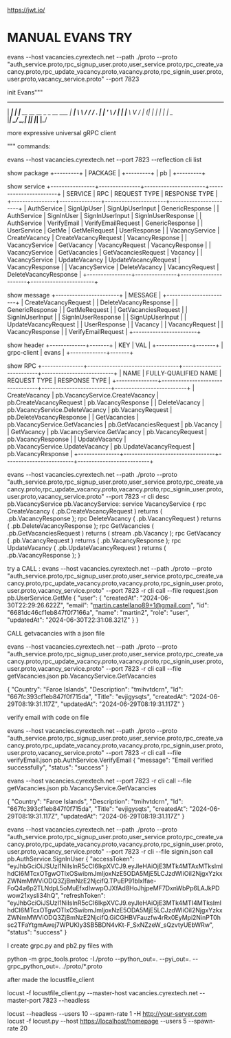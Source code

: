 <https://jwt.io/>
# MANUAL EVANS TRY

evans --host vacancies.cyrextech.net --path ./proto --proto "auth_service.proto,rpc_signup_user.proto,user_service.proto,rpc_create_vacancy.proto,rpc_update_vacancy.proto,vacancy.proto,rpc_signin_user.proto,user.proto,vacancy_service.proto" --port 7823

init Evans"""
  ______
 |  ____|
 | |__    __   __   __ _   _ __    ___
 |  __|   \ \ / /  / _. | | '_ \  / __|
 | |____   \ V /  | (_| | | | | | \__ \
 |______|   \_/    \__,_| |_| |_| |___/

 more expressive universal gRPC client

"""
commands:

evans --host vacancies.cyrextech.net --port 7823  --reflection cli list


show package
+---------+
| PACKAGE |
+---------+
| pb      |
+---------+

show service
+----------------+---------------+----------------------+-----------------------+
|    SERVICE     |      RPC      |     REQUEST TYPE     |     RESPONSE TYPE     |
+----------------+---------------+----------------------+-----------------------+
| AuthService    | SignUpUser    | SignUpUserInput      | GenericResponse       |
| AuthService    | SignInUser    | SignInUserInput      | SignInUserResponse    |
| AuthService    | VerifyEmail   | VerifyEmailRequest   | GenericResponse       |
| UserService    | GetMe         | GetMeRequest         | UserResponse          |
| VacancyService | CreateVacancy | CreateVacancyRequest | VacancyResponse       |
| VacancyService | GetVacancy    | VacancyRequest       | VacancyResponse       |
| VacancyService | GetVacancies  | GetVacanciesRequest  | Vacancy               |
| VacancyService | UpdateVacancy | UpdateVacancyRequest | VacancyResponse       |
| VacancyService | DeleteVacancy | VacancyRequest       | DeleteVacancyResponse |
+----------------+---------------+----------------------+-----------------------+

show message
+-----------------------+
|        MESSAGE        |
+-----------------------+
| CreateVacancyRequest  |
| DeleteVacancyResponse |
| GenericResponse       |
| GetMeRequest          |
| GetVacanciesRequest   |
| SignInUserInput       |
| SignInUserResponse    |
| SignUpUserInput       |
| UpdateVacancyRequest  |
| UserResponse          |
| Vacancy               |
| VacancyRequest        |
| VacancyResponse       |
| VerifyEmailRequest    |
+-----------------------+

show header
+-------------+-------+
|     KEY     |  VAL  |
+-------------+-------+
| grpc-client | evans |
+-------------+-------+

show RPC
+---------------+---------------------------------+-------------------------+--------------------------+
|     NAME      |      FULLY-QUALIFIED NAME       |      REQUEST TYPE       |      RESPONSE TYPE       |
+---------------+---------------------------------+-------------------------+--------------------------+
| CreateVacancy | pb.VacancyService.CreateVacancy | pb.CreateVacancyRequest | pb.VacancyResponse       |
| DeleteVacancy | pb.VacancyService.DeleteVacancy | pb.VacancyRequest       | pb.DeleteVacancyResponse |
| GetVacancies  | pb.VacancyService.GetVacancies  | pb.GetVacanciesRequest  | pb.Vacancy               |
| GetVacancy    | pb.VacancyService.GetVacancy    | pb.VacancyRequest       | pb.VacancyResponse       |
| UpdateVacancy | pb.VacancyService.UpdateVacancy | pb.UpdateVacancyRequest | pb.VacancyResponse       |
+---------------+---------------------------------+-------------------------+--------------------------+

 evans --host vacancies.cyrextech.net --path ./proto --proto "auth_service.proto,rpc_signup_user.proto,user_service.proto,rpc_create_vacancy.proto,rpc_update_vacancy.proto,vacancy.proto,rpc_signin_user.proto,user.proto,vacancy_service.proto" --port 7823 -r cli desc  pb.VacancyService
pb.VacancyService:
service VacancyService {
  rpc CreateVacancy ( .pb.CreateVacancyRequest ) returns ( .pb.VacancyResponse );
  rpc DeleteVacancy ( .pb.VacancyRequest ) returns ( .pb.DeleteVacancyResponse );
  rpc GetVacancies ( .pb.GetVacanciesRequest ) returns ( stream .pb.Vacancy );
  rpc GetVacancy ( .pb.VacancyRequest ) returns ( .pb.VacancyResponse );
  rpc UpdateVacancy ( .pb.UpdateVacancyRequest ) returns ( .pb.VacancyResponse );
}

try a CALL :
evans --host vacancies.cyrextech.net --path ./proto --proto "auth_service.proto,rpc_signup_user.proto,user_service.proto,rpc_create_vacancy.proto,rpc_update_vacancy.proto,vacancy.proto,rpc_signin_user.proto,user.proto,vacancy_service.proto" --port 7823 -r cli call  --file request.json pb.UserService.GetMe
{
  "user": {
    "createdAt": "2024-06-30T22:29:26.622Z",
    "email": "<martin.castellano89+1@gmail.com>",
    "id": "6681dc46cf1eb847f0f7166a",
    "name": "martin2",
    "role": "user",
    "updatedAt": "2024-06-30T22:31:08.321Z"
  }
}

CALL getvacancies with a json file

 evans --host vacancies.cyrextech.net --path ./proto --proto "auth_service.proto,rpc_signup_user.proto,user_service.proto,rpc_create_vacancy.proto,rpc_update_vacancy.proto,vacancy.proto,rpc_signin_user.proto,user.proto,vacancy_service.proto" --port 7823 -r cli call --file getVacancies.json pb.VacancyService.GetVacancies

{
  "Country": "Faroe Islands",
  "Description": "tmihvtdcrn",
  "Id": "667fc393cf1eb847f0f715da",
  "Title": "evjigysqts",
  "createdAt": "2024-06-29T08:19:31.117Z",
  "updatedAt": "2024-06-29T08:19:31.117Z"
}

verify email with code on file 

evans --host vacancies.cyrextech.net --path ./proto --proto "auth_service.proto,rpc_signup_user.proto,user_service.proto,rpc_create_vacancy.proto,rpc_update_vacancy.proto,vacancy.proto,rpc_signin_user.proto,user.proto,vacancy_service.proto" --port 7823 -r cli call --file verifyEmail.json pb.AuthService.VerifyEmail
{
  "message": "Email verified successfully",
  "status": "success"
}

evans --host vacancies.cyrextech.net  --port 7823 -r cli call --file getVacancies.json pb.VacancyService.GetVacancies  

{
  "Country": "Faroe Islands",
  "Description": "tmihvtdcrn",
  "Id": "667fc393cf1eb847f0f715da",
  "Title": "evjigysqts",
  "createdAt": "2024-06-29T08:19:31.117Z",
  "updatedAt": "2024-06-29T08:19:31.117Z"
}

evans --host vacancies.cyrextech.net --path ./proto --proto "auth_service.proto,rpc_signup_user.proto,user_service.proto,rpc_create_vacancy.proto,rpc_update_vacancy.proto,vacancy.proto,rpc_signin_user.proto,user.proto,vacancy_service.proto" --port 7823 -r cli --file signin.json call pb.AuthService.SignInUser
{
  "accessToken": "eyJhbGciOiJSUzI1NiIsInR5cCI6IkpXVCJ9.eyJleHAiOjE3MTk4MTAxMTksImlhdCI6MTcxOTgwOTIxOSwibmJmIjoxNzE5ODA5MjE5LCJzdWIiOiI2NjgxYzkxZWNmMWViODQ3ZjBmNzE2NjcifQ.TPuEP91blxIfae-FoQ4a6p2TLNdpL5oMuEfxdIwwpOJXfAd8HoJhjpeMF7DxnWbPp6LAJkPDwow21xysIi34hQ",
  "refreshToken": "eyJhbGciOiJSUzI1NiIsInR5cCI6IkpXVCJ9.eyJleHAiOjE3MTk4MTI4MTksImlhdCI6MTcxOTgwOTIxOSwibmJmIjoxNzE5ODA5MjE5LCJzdWIiOiI2NjgxYzkxZWNmMWViODQ3ZjBmNzE2NjcifQ.GiCGHBVFauzfw4rRx0EyMpi2NinPT0hsc2TFaYtgmAwej7WPUKIy3SB5BDN4vKt-F_SxNZzeW_sQzvtyUEbWRw",
  "status": "success"
}


I create grpc.py and pb2.py files with 

python -m grpc_tools.protoc -I./proto --python_out=. --pyi_out=. --grpc_python_out=. ./proto/*.proto  

after made the locustfile_client

locust -f locustfile_client.py --master-host vacancies.cyrextech.net --master-port 7823 --headless

locust --headless --users 10 --spawn-rate 1 -H <http://your-server.com>
locust -f locust.py --host <https://localhost/homepage> --users 5 --spawn-rate 20
